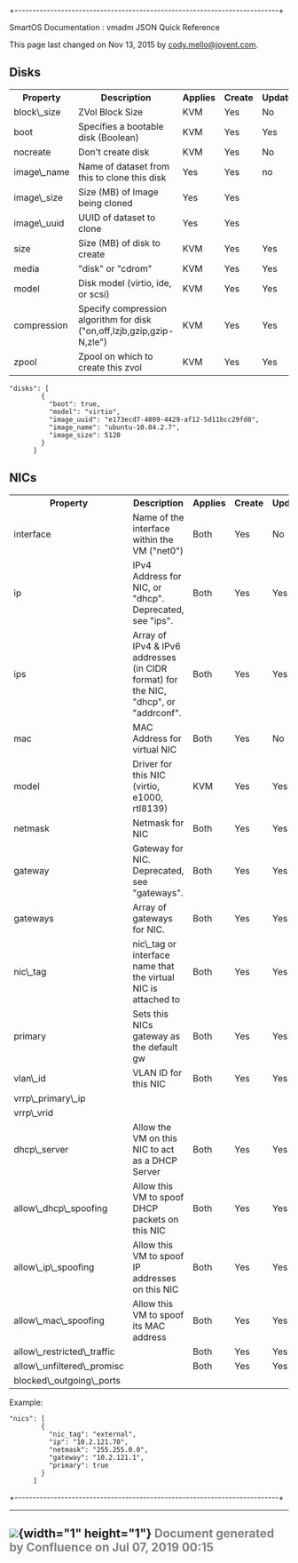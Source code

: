 +--------------------------------------------------------------------------+
<div class="pageheader">

<span class="pagetitle"> SmartOS Documentation : vmadm JSON Quick
Reference </span>

</div>

<div class="pagesubheading">

This page last changed on Nov 13, 2015 by
<font color="#0050B2">cody.mello@joyent.com</font>.

</div>

Disks
---------

<div class="table-wrap">

<table class="confluenceTable">
<tbody>
<tr>
<th class="confluenceTh">
Property
</th>
<th class="confluenceTh">
Description
</th>
<th class="confluenceTh">
Applies
</th>
<th class="confluenceTh">
Create
</th>
<th class="confluenceTh">
Update
</th>
<th class="confluenceTh">
Default
</th>
</tr>
<tr>
<td class="confluenceTd">
block\_size
</td>
<td class="confluenceTd">
ZVol Block Size
</td>
<td class="confluenceTd">
KVM
</td>
<td class="confluenceTd">
Yes
</td>
<td class="confluenceTd">
No
</td>
<td class="confluenceTd">
8192
</td>
</tr>
<tr>
<td class="confluenceTd">
boot
</td>
<td class="confluenceTd">
Specifies a bootable disk (Boolean)
</td>
<td class="confluenceTd">
KVM
</td>
<td class="confluenceTd">
Yes
</td>
<td class="confluenceTd">
Yes
</td>
<td class="confluenceTd">
false
</td>
</tr>
<tr>
<td class="confluenceTd">
nocreate
</td>
<td class="confluenceTd">
Don't create disk
</td>
<td class="confluenceTd">
KVM
</td>
<td class="confluenceTd">
Yes
</td>
<td class="confluenceTd">
No
</td>
<td class="confluenceTd">
false
</td>
</tr>
<tr>
<td class="confluenceTd">
image\_name
</td>
<td class="confluenceTd">
Name of dataset from this to clone this disk
</td>
<td class="confluenceTd">
Yes
</td>
<td class="confluenceTd">
Yes
</td>
<td class="confluenceTd">
no
</td>
</tr>
<tr>
<td class="confluenceTd">
image\_size
</td>
<td class="confluenceTd">
Size (MB) of Image being cloned
</td>
<td class="confluenceTd">
Yes
</td>
<td class="confluenceTd">
Yes
</td>
<td class="confluenceTd">

</td>
</tr>
<tr>
<td class="confluenceTd">
image\_uuid
</td>
<td class="confluenceTd">
UUID of dataset to clone
</td>
<td class="confluenceTd">
Yes
</td>
<td class="confluenceTd">
Yes
</td>
<td class="confluenceTd">

</td>
</tr>
<tr>
<td class="confluenceTd">
size
</td>
<td class="confluenceTd">
Size (MB) of disk to create
</td>
<td class="confluenceTd">
KVM
</td>
<td class="confluenceTd">
Yes
</td>
<td class="confluenceTd">
Yes
</td>
<td class="confluenceTd">

</td>
</tr>
<tr>
<td class="confluenceTd">
media
</td>
<td class="confluenceTd">
"disk" or "cdrom"
</td>
<td class="confluenceTd">
KVM
</td>
<td class="confluenceTd">
Yes
</td>
<td class="confluenceTd">
Yes
</td>
<td class="confluenceTd">
disk
</td>
</tr>
<tr>
<td class="confluenceTd">
model
</td>
<td class="confluenceTd">
Disk model (virtio, ide, or scsi)
</td>
<td class="confluenceTd">
KVM
</td>
<td class="confluenceTd">
Yes
</td>
<td class="confluenceTd">
Yes
</td>
<td class="confluenceTd">
(see *disk\_driver*)
</td>
</tr>
<tr>
<td class="confluenceTd">
compression
</td>
<td class="confluenceTd">
Specify compression algorithm for disk ("on,off,lzjb,gzip,gzip-N,zle")
</td>
<td class="confluenceTd">
KVM
</td>
<td class="confluenceTd">
Yes
</td>
<td class="confluenceTd">
Yes
</td>
<td class="confluenceTd">
off
</td>
</tr>
<tr>
<td class="confluenceTd">
zpool
</td>
<td class="confluenceTd">
Zpool on which to create this zvol
</td>
<td class="confluenceTd">
KVM
</td>
<td class="confluenceTd">
Yes
</td>
<td class="confluenceTd">
Yes
</td>
<td class="confluenceTd">
zones
</td>
</tr>
</tbody>
</table>

</div>

<div class="code panel" style="border-width: 1px;">

<div class="codeContent panelContent">

<div id="root">

``` {.theme: .Confluence; .brush: .java; .gutter: .false}
"disks": [
        {
          "boot": true,
          "model": "virtio",
          "image_uuid": "e173ecd7-4809-4429-af12-5d11bcc29fd8",
          "image_name": "ubuntu-10.04.2.7",
          "image_size": 5120
        }
      ]
```

</div>

</div>

</div>

NICs
--------

<div class="table-wrap">

<table class="confluenceTable">
<tbody>
<tr>
<th class="confluenceTh">
Property
</th>
<th class="confluenceTh">
Description
</th>
<th class="confluenceTh">
Applies
</th>
<th class="confluenceTh">
Create
</th>
<th class="confluenceTh">
Update
</th>
<th class="confluenceTh">
Default
</th>
</tr>
<tr>
<td class="confluenceTd">
interface
</td>
<td class="confluenceTd">
Name of the interface within the VM ("net0")
</td>
<td class="confluenceTd">
Both
</td>
<td class="confluenceTd">
Yes
</td>
<td class="confluenceTd">
No
</td>
<td class="confluenceTd">
-

</td>
</tr>
<tr>
<td class="confluenceTd">
ip
</td>
<td class="confluenceTd">
IPv4 Address for NIC, or "dhcp". Deprecated, see "ips".
</td>
<td class="confluenceTd">
Both
</td>
<td class="confluenceTd">
Yes
</td>
<td class="confluenceTd">
Yes
</td>
<td class="confluenceTd">
-

</td>
</tr>
<tr>
<td class="confluenceTd">
ips
</td>
<td class="confluenceTd">
Array of IPv4 & IPv6 addresses (in CIDR format) for the NIC, "dhcp", or
"addrconf".
</td>
<td class="confluenceTd">
Both
</td>
<td class="confluenceTd">
Yes
</td>
<td class="confluenceTd">
Yes
</td>
<td class="confluenceTd">
-

</td>
</tr>
<tr>
<td class="confluenceTd">
mac
</td>
<td class="confluenceTd">
MAC Address for virtual NIC
</td>
<td class="confluenceTd">
Both
</td>
<td class="confluenceTd">
Yes
</td>
<td class="confluenceTd">
No
</td>
<td class="confluenceTd">
Auto-generated
</td>
</tr>
<tr>
<td class="confluenceTd">
model
</td>
<td class="confluenceTd">
Driver for this NIC (virtio, e1000, rtl8139)
</td>
<td class="confluenceTd">
KVM
</td>
<td class="confluenceTd">
Yes
</td>
<td class="confluenceTd">
Yes
</td>
<td class="confluenceTd">
Value of 'nic\_driver' property
</td>
</tr>
<tr>
<td class="confluenceTd">
netmask
</td>
<td class="confluenceTd">
Netmask for NIC
</td>
<td class="confluenceTd">
Both
</td>
<td class="confluenceTd">
Yes
</td>
<td class="confluenceTd">
Yes
</td>
<td class="confluenceTd">

</td>
</tr>
<tr>
<td class="confluenceTd">
gateway
</td>
<td class="confluenceTd">
Gateway for NIC. Deprecated, see "gateways".
</td>
<td class="confluenceTd">
Both
</td>
<td class="confluenceTd">
Yes
</td>
<td class="confluenceTd">
Yes
</td>
<td class="confluenceTd">

</td>
</tr>
<tr>
<td class="confluenceTd">
gateways
</td>
<td class="confluenceTd">
Array of gateways for NIC.
</td>
<td class="confluenceTd">
Both
</td>
<td class="confluenceTd">
Yes
</td>
<td class="confluenceTd">
Yes
</td>
<td class="confluenceTd">

</td>
</tr>
<tr>
<td class="confluenceTd">
nic\_tag
</td>
<td class="confluenceTd">
nic\_tag or interface name that the virtual NIC is attached to
</td>
<td class="confluenceTd">
Both
</td>
<td class="confluenceTd">
Yes
</td>
<td class="confluenceTd">
Yes
</td>
<td class="confluenceTd">

</td>
</tr>
<tr>
<td class="confluenceTd">
primary
</td>
<td class="confluenceTd">
Sets this NICs gateway as the default gw
</td>
<td class="confluenceTd">
Both
</td>
<td class="confluenceTd">
Yes
</td>
<td class="confluenceTd">
Yes
</td>
<td class="confluenceTd">
-

</td>
</tr>
<tr>
<td class="confluenceTd">
vlan\_id
</td>
<td class="confluenceTd">
VLAN ID for this NIC
</td>
<td class="confluenceTd">
Both
</td>
<td class="confluenceTd">
Yes
</td>
<td class="confluenceTd">
Yes
</td>
<td class="confluenceTd">
"0" (None)
</td>
</tr>
<tr>
<td class="confluenceTd">
vrrp\_primary\_ip
</td>
</tr>
<tr>
<td class="confluenceTd">
vrrp\_vrid
</td>
</tr>
<tr>
<td class="confluenceTd">
dhcp\_server
</td>
<td class="confluenceTd">
Allow the VM on this NIC to act as a DHCP Server
</td>
<td class="confluenceTd">
Both
</td>
<td class="confluenceTd">
Yes
</td>
<td class="confluenceTd">
Yes
</td>
<td class="confluenceTd">
false
</td>
</tr>
<tr>
<td class="confluenceTd">
allow\_dhcp\_spoofing
</td>
<td class="confluenceTd">
Allow this VM to spoof DHCP packets on this NIC
</td>
<td class="confluenceTd">
Both
</td>
<td class="confluenceTd">
Yes
</td>
<td class="confluenceTd">
Yes
</td>
<td class="confluenceTd">
false
</td>
</tr>
<tr>
<td class="confluenceTd">
allow\_ip\_spoofing
</td>
<td class="confluenceTd">
Allow this VM to spoof IP addresses on this NIC
</td>
<td class="confluenceTd">
Both
</td>
<td class="confluenceTd">
Yes
</td>
<td class="confluenceTd">
Yes
</td>
<td class="confluenceTd">
false
</td>
</tr>
<tr>
<td class="confluenceTd">
allow\_mac\_spoofing
</td>
<td class="confluenceTd">
Allow this VM to spoof its MAC address
</td>
<td class="confluenceTd">
Both
</td>
<td class="confluenceTd">
Yes
</td>
<td class="confluenceTd">
Yes
</td>
<td class="confluenceTd">
false
</td>
</tr>
<tr>
<td class="confluenceTd">
allow\_restricted\_traffic
</td>
<td class="confluenceTd">

</td>
<td class="confluenceTd">
Both
</td>
<td class="confluenceTd">
Yes
</td>
<td class="confluenceTd">
Yes
</td>
<td class="confluenceTd">
false
</td>
</tr>
<tr>
<td class="confluenceTd">
allow\_unfiltered\_promisc
</td>
<td class="confluenceTd">

</td>
<td class="confluenceTd">
Both
</td>
<td class="confluenceTd">
Yes
</td>
<td class="confluenceTd">
Yes
</td>
<td class="confluenceTd">
false
</td>
</tr>
<tr>
<td class="confluenceTd">
blocked\_outgoing\_ports
</td>
</tr>
</tbody>
</table>

</div>

Example:

<div class="code panel" style="border-width: 1px;">

<div class="codeContent panelContent">

<div id="root">

``` {.theme: .Confluence; .brush: .java; .gutter: .false}
"nics": [
        {
          "nic_tag": "external",
          "ip": "10.2.121.70",
          "netmask": "255.255.0.0",
          "gateway": "10.2.121.1",
          "primary": true
        }
      ]
```

</div>

</div>

</div>
+--------------------------------------------------------------------------+

  ----------------------------------------------------------------------------------
  ![](images/border/spacer.gif){width="1" height="1"}
  <font color="grey">Document generated by Confluence on Jul 07, 2019 00:15</font>
  ----------------------------------------------------------------------------------


